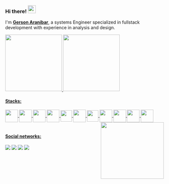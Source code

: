 <h3> Hi there! <a><img src="https://media.giphy.com/media/hvRJCLFzcasrR4ia7z/giphy.gif" width="25px"></a> </h3>

I'm [**Gerson Aranibar**](https://aranibar28.github.io/), a systems Engineer specialized in fullstack development with experience in analysis and design.

<div>
  <a href="https://github.com/aranibar28">
  <img height="180em" src="https://github-readme-stats.vercel.app/api?username=aranibar28&show_icons=true&theme=swift&include_all_commits=true&count_private=true"/>
  <img height="180em" src="https://github-readme-stats.vercel.app/api/top-langs/?username=aranibar28&layout=compact&langs_count=6&theme=swift&hide=php,java,less"/>
</div>
    
<div style="display: inline_block">
  <h4>Stacks:</h4>
  <img align="center" width="40" src="https://cdn.jsdelivr.net/gh/devicons/devicon/icons/javascript/javascript-plain.svg" />
  <img align="center" width="40" src="https://cdn.jsdelivr.net/gh/devicons/devicon/icons/typescript/typescript-original.svg" />
  <img align="center" width="40" src="https://cdn.jsdelivr.net/gh/devicons/devicon/icons/react/react-original.svg" />
  <img align="center" width="40" src="https://cdn.jsdelivr.net/gh/devicons/devicon@latest/icons/angular/angular-original.svg" />
  <img align="center" width="36" src="https://cdn.jsdelivr.net/gh/devicons/devicon@latest/icons/rxjs/rxjs-original.svg" />
  <img align="center" width="40" src="https://cdn.jsdelivr.net/gh/devicons/devicon@latest/icons/nodejs/nodejs-original-wordmark.svg" />
  <img align="center" width="36" src="https://cdn.jsdelivr.net/gh/devicons/devicon@latest/icons/nestjs/nestjs-original.svg" />
  <img align="center" width="40" src="https://cdn.jsdelivr.net/gh/devicons/devicon/icons/python/python-original.svg" />
  <img align="center" width="40" src="https://cdn.jsdelivr.net/gh/devicons/devicon@latest/icons/csharp/csharp-original.svg" />
  <img align="center" width="40" src="https://cdn.jsdelivr.net/gh/devicons/devicon@latest/icons/dotnetcore/dotnetcore-original.svg" />
  <img align="center" width="40" src="https://cdn.jsdelivr.net/gh/devicons/devicon@latest/icons/amazonwebservices/amazonwebservices-original-wordmark.svg" />
  <img align='right' width='200' height='180' src='https://user-images.githubusercontent.com/5713670/87202985-820dcb80-c2b6-11ea-9f56-7ec461c497c3.gif'>
</div>
<br>
<div>
 <h4>Social networks:</h4>
 <a href="https://wa.me/51940994003"><img src="https://img.shields.io/badge/Whatsapp-25D366?style=for-the-badge&logo=whatsapp&logoColor=white"></a>
 <a href="mailto:aranibargerson28@gmail.com"><img src="https://img.shields.io/badge/-Gmail-ea4335?style=for-the-badge&logo=gmail&logoColor=white"></a>
 <a href="https://www.linkedin.com/in/gerson-aranibar"><img src="https://img.shields.io/badge/-LinkedIn-%230077B5?style=for-the-badge&logo=linkedin&logoColor=white"></a> 
 <a href="https://discord.com/users/@Painst#0214"><img src="https://img.shields.io/badge/Discord-7289DA?style=for-the-badge&logo=discord&logoColor=white"></a> 
</div>
